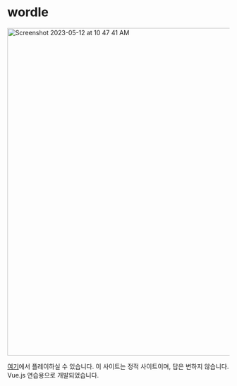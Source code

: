# wordle

<img width="744" alt="Screenshot 2023-05-12 at 10 47 41 AM" src="https://github.com/stripe2933/wordle/assets/63503910/d0b999be-25af-4815-868a-6680c66d5606">

[여기](https://stripe2933.github.io/wordle/)에서 플레이하실 수 있습니다.
이 사이트는 정적 사이트이며, 답은 변하지 않습니다. Vue.js 연습용으로 개발되었습니다.
